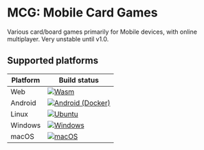 # MCG: Mobile Card Games
Various card/board games primarily for Mobile devices, with online multiplayer.
Very unstable until v1.0.

## Supported platforms
| Platform | Build status |
| -------- | ------------ |
| Web | [![Wasm](https://github.com/kraxarn/mcg/actions/workflows/wasm.yml/badge.svg)](https://github.com/kraxarn/mcg/actions/workflows/wasm.yml) |
| Android | [![Android (Docker)](https://github.com/kraxarn/mcg/actions/workflows/android_docker.yml/badge.svg)](https://github.com/kraxarn/mcg/actions/workflows/android_docker.yml) |
| Linux | [![Ubuntu](https://github.com/kraxarn/mcg/actions/workflows/linux.yml/badge.svg)](https://github.com/kraxarn/mcg/actions/workflows/linux.yml) |
| Windows | [![Windows](https://github.com/kraxarn/mcg/actions/workflows/windows.yml/badge.svg)](https://github.com/kraxarn/mcg/actions/workflows/windows.yml) |
| macOS | [![macOS](https://github.com/kraxarn/mcg/actions/workflows/macos.yml/badge.svg)](https://github.com/kraxarn/mcg/actions/workflows/macos.yml) |